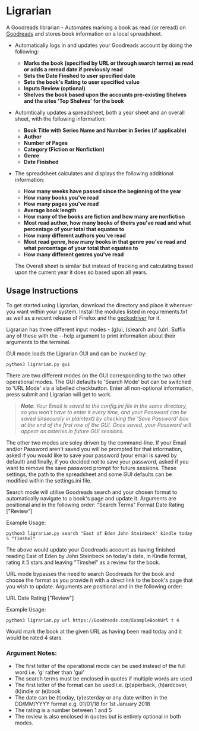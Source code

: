 # Ligrarian

A Goodreads librarian - Automates marking a book as read (or reread) on [Goodreads](https://www.goodreads.com/) and stores book information on a local spreadsheet.


  * Automatically logs in and updates your Goodreads account by doing the following:  

    * **Marks the book (specified by URL or through search terms) as read or adds a reread date if previously read**
    * **Sets the Date Finshed to user specified date**
    * **Sets the book's Rating to user specified value**
    * **Inputs Review (optional)**
    * **Shelves the book based upon the accounts pre-existing Shelves and the sites 'Top Shelves' for the book**

  * Automtically updates a spreadsheet, both a year sheet and an overall sheet, with the following information:

    * **Book Title with Series Name and Number in Series (if applicable)**
    * **Author**
    * **Number of Pages**
    * **Category (Fiction or Nonfiction)**
    * **Genre**
    * **Date Finished**

  * The spreadsheet calculates and displays the following additional information:  

    * **How many weeks have passed since the beginning of the year**
    * **How many books you've read**
    * **How many pages you've read**
    * **Average book length**
    * **How many of the books are fiction and how many are nonfiction**
    * **Most read author, how many books of theirs you've read and what percentage of your total that equates to**
    * **How many different authors you've read**
    * **Most read genre, how many books in that genre you've read and what percentage of your total that equates to**
    * **How many different genres you've read**

    The Overall sheet is similar but instead of tracking and calculating based upon the current year it does so based upon all years. 


## Usage Instructions

To get started using Ligrarian, download the directory and place it wherever you want within your system. Install the modules listed in requirements.txt as well as a recent release of Firefox and the [geckodriver](https://github.com/mozilla/geckodriver) for it.

Ligrarian has three different input modes - (g)ui, (s)earch and (u)rl. Suffix any of these with the --help argument to print information about their arguments to the terminal.

GUI mode loads the Ligrarian GUI and can be invoked by:

```
python3 ligrarian.py gui
```

There are two different modes on the GUI corresponding to the two other operational modes. The GUI defaults to 'Search Mode' but can be switched to 'URL Mode' via a labelled checkbutton. Enter all non-optional information, press submit and Ligrarian will get to work.

> *__Note__*: *Your Email is saved to the config.ini file in the same directory, so you won't have to enter it every time, and your Password can be saved (insecurely in plaintext) by checking the 'Save Password' box at the end of the first row of the GUI. Once saved, your Password will appear as asterixs in future GUI sessions.*

The other two modes are soley driven by the command-line. If your Email and/or Password aren't saved you will be prompted for that information, asked if you would like to save your password (your email is saved by default) and finally, if you decided not to save your password, asked if you want to remove the save password prompt for future sessions. These settings, the path to the spreadsheet and some GUI defaults can be modified within the settings.ini file.

Search mode will utilise Goodreads search and your chosen format to automatically navigate to a book's page and update it. Arguments are positional and in the following order:
"Search Terms" Format Date Rating ["Review"]

Example Usage:

```
python3 ligrarian.py search "East of Eden John Steinbeck" kindle today 5 "Timshel"
```

The above would update your Goodreads account as having finished reading East of Eden by John Steinbeck on today's date, in Kindle format, rating it 5 stars and leaving "Timshel" as a review for the book.

URL mode bypasses the need to search Goodreads for the book and choose the format as you provide it with a direct link to the book's page that you wish to update. Arguments are positional and in the following order:

URL Date Rating ["Review"] 

Example Usage:

```
python3 ligrarian.py url https://Goodreads.com/ExampleBookUrl t 4
```

Would mark the book at the given URL as having been read today and it would be rated 4 stars.

### Argument Notes:
* The first letter of the operational mode can be used instead of the full word i.e. 'g' rather than 'gui'
* The search terms must be enclosed in quotes if multiple words are used
* The first letter of the format can be used i.e. (p)aperback, (h)ardcover, (k)indle or (e)book
* The date can be (t)oday, (y)esterday or any date written in the DD/MM/YYYY format e.g. 01/01/18 for 1st January 2018
* The rating is a number between 1 and 5
* The review is also enclosed in quotes but is entirely optional in both modes.
